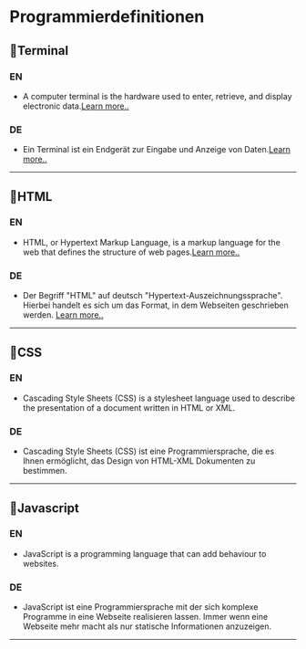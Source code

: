 # Programmierdefinitionen
## 🔸Terminal 
### EN 
* A computer terminal is the hardware used to enter, retrieve, and display electronic data.[Learn more..](https://www.collinsdictionary.com/dictionary/english/terminal)
### DE
* Ein Terminal ist ein Endgerät zur Eingabe und Anzeige von Daten.[Learn more..](https://www.computerweekly.com/de/definition/Terminal)
_______________________________________________________________________
## 🔸HTML 

### EN
* HTML, or Hypertext Markup Language, is a markup language for the web that defines the structure of web pages.[Learn more..](https://www.freecodecamp.org/news/what-is-html-definition-and-meaning/)
### DE
* Der Begriff "HTML" auf deutsch "Hypertext-Auszeichnungssprache". Hierbei handelt es sich um das Format, in dem Webseiten geschrieben werden. [Learn more..](https://praxistipps.chip.de/was-ist-html-verstaendlich-erklaert_40979#:~:text=Der%20Begriff%20%22HTML%22%20steht%20f%C3%BCr,Webseite%20den%20Text%20einer%20Website.)
_______________________________________________________________________
## 🔸CSS

### EN 
* Cascading Style Sheets (CSS) is a stylesheet language used to describe the presentation of a document written in HTML or XML. 
### DE 
* Cascading Style Sheets (CSS) ist eine Programmiersprache, die es Ihnen ermöglicht, das Design von HTML-XML Dokumenten zu bestimmen. 
________________________________________________________________________
## 🔸Javascript 

### EN
* JavaScript is a programming language that can add behaviour to websites.
### DE 
* JavaScript ist eine Programmiersprache mit der sich komplexe Programme in eine Webseite realisieren lassen. Immer wenn eine Webseite mehr macht als nur statische Informationen anzuzeigen.
_________________________________________________________________________
